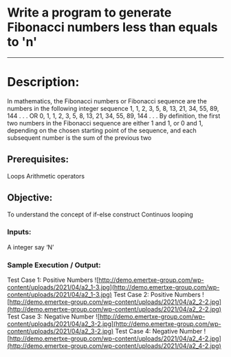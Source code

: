 # Write a program to generate Fibonacci numbers less than equals to 'n'
---
# Description:
In mathematics, the Fibonacci numbers or Fibonacci sequence are the numbers in the following integer sequence 1, 1, 2, 3, 5, 8, 13, 21, 34, 55, 89, 144 . . . OR 0, 1, 1, 2, 3, 5, 8, 13, 21, 34, 55, 89, 144 . . .
By definition, the first two numbers in the Fibonacci sequence are either 1 and 1, or 0 and 1, depending on the chosen starting point of the sequence, and each subsequent number is the sum of the previous two

## Prerequisites:
Loops
Arithmetic operators

## Objective:
To understand the concept of
if-else construct
Continuos looping

### Inputs:
A integer say ‘N’

### Sample Execution / Output:
Test Case 1: Positive Numbers
![http://demo.emertxe-group.com/wp-content/uploads/2021/04/a2_1-3.jpg](http://demo.emertxe-group.com/wp-content/uploads/2021/04/a2_1-3.jpg)
Test Case 2: Positive Numbers
![http://demo.emertxe-group.com/wp-content/uploads/2021/04/a2_2-2.jpg](http://demo.emertxe-group.com/wp-content/uploads/2021/04/a2_2-2.jpg)
Test Case 3: Negative Number
![http://demo.emertxe-group.com/wp-content/uploads/2021/04/a2_3-2.jpg](http://demo.emertxe-group.com/wp-content/uploads/2021/04/a2_3-2.jpg)
Test Case 4: Negative Number
![http://demo.emertxe-group.com/wp-content/uploads/2021/04/a2_4-2.jpg](http://demo.emertxe-group.com/wp-content/uploads/2021/04/a2_4-2.jpg)

